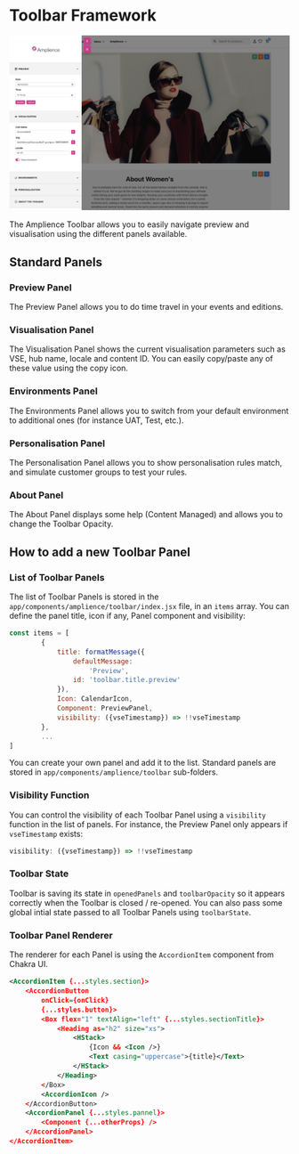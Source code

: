 # Toolbar Framework

![Amplience Preview Toolbar](./media/amplience-preview-toolbar.png)

The Amplience Toolbar allows you to easily navigate preview and visualisation using the different panels available.

## Standard Panels

### Preview Panel

The Preview Panel allows you to do time travel in your events and editions.

### Visualisation Panel

The Visualisation Panel shows the current visualisation parameters such as VSE, hub name, locale and content ID. You can easily copy/paste any of these value using the copy icon.

### Environments Panel

The Environments Panel allows you to switch from your default environment to additional ones (for instance UAT, Test, etc.).

### Personalisation Panel

The Personalisation Panel allows you to show personalisation rules match, and simulate customer groups to test your rules.

### About Panel 

The About Panel displays some help (Content Managed) and allows you to change the Toolbar Opacity.

## How to add a new Toolbar Panel

### List of Toolbar Panels

The list of Toolbar Panels is stored in the `app/components/amplience/toolbar/index.jsx` file, in an `items` array. You can define the panel title, icon if any, Panel component and visibility:

```js
const items = [
        {
            title: formatMessage({
                defaultMessage:
                    'Preview',
                id: 'toolbar.title.preview'
            }),
            Icon: CalendarIcon,
            Component: PreviewPanel,
            visibility: ({vseTimestamp}) => !!vseTimestamp
        },
        ...
]
```
You can create your own panel and add it to the list. Standard panels are stored in `app/components/amplience/toolbar` sub-folders.

### Visibility Function

You can control the visibility of each Toolbar Panel using a `visibility` function in the list of panels. For instance, the Preview Panel only appears if `vseTimestamp` exists: 

```js
visibility: ({vseTimestamp}) => !!vseTimestamp
```

### Toolbar State

Toolbar is saving its state in `openedPanels` and `toolbarOpacity` so it appears correctly when the Toolbar is closed / re-opened. You can also pass some global intial state passed to all Toolbar Panels using `toolbarState`.

### Toolbar Panel Renderer

The renderer for each Panel is using the `AccordionItem` component from Chakra UI.

```xml
<AccordionItem {...styles.section}>
    <AccordionButton
        onClick={onClick}
        {...styles.button}>
        <Box flex="1" textAlign="left" {...styles.sectionTitle}>
            <Heading as="h2" size="xs">
                <HStack>
                    {Icon && <Icon />}
                    <Text casing="uppercase">{title}</Text>
                </HStack>
            </Heading>
        </Box>
        <AccordionIcon />
    </AccordionButton>
    <AccordionPanel {...styles.pannel}>
        <Component {...otherProps} />
    </AccordionPanel>
</AccordionItem>
```
